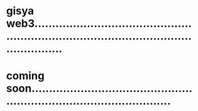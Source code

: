 # gisya web3..................................................................................................................
# coming soon.............................................................................................
